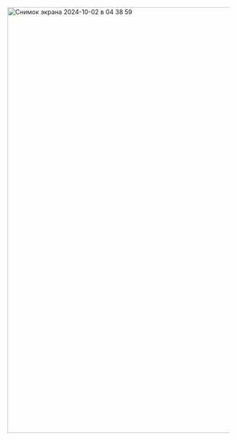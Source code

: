<img width="966" alt="Снимок экрана 2024-10-02 в 04 38 59" src="https://github.com/user-attachments/assets/5a9f4752-fb70-4346-921f-c4a21a49f817">
